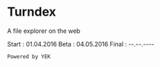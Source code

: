 # Turndex




A file explorer on the web 

Start : 01.04.2016
Beta  : 04.05.2016
Final : --.--.----



`Powered by YEK`